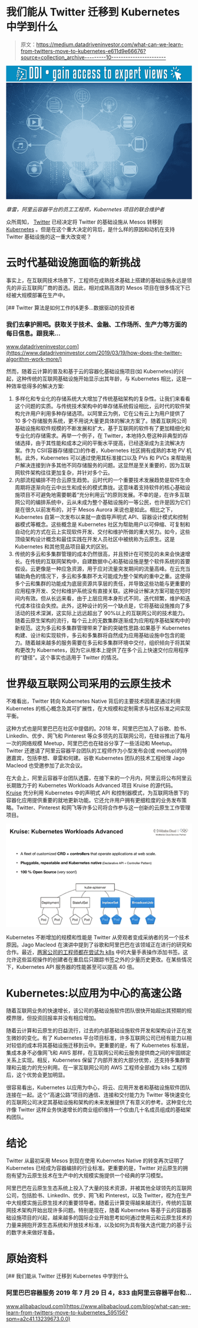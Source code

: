 # 我们能从 Twitter 迁移到 Kubernetes 中学到什么

> 原文：<https://medium.datadriveninvestor.com/what-can-we-learn-from-twitters-move-to-kubernetes-e611d9e66676?source=collection_archive---------10----------------------->

[![](img/3187c743aab9493f5070d08e2b2084f0.png)](http://www.track.datadriveninvestor.com/1B9E)![](img/c78545ac213231f379a38f572bde487d.png)

*章雷，阿里云容器平台的员工工程师，Kubernetes 项目的联合维护者*

众所周知， [Twitter](https://twitter.com/?spm=a2c41.13239673.0.0) 已经决定将 Twitter 的基础设施从 Mesos 转移到 [Kubernetes](https://kubernetes.io/?spm=a2c41.13239673.0.0) 。但是在这个重大决定的背后，是什么样的原因和动机在支持 Twitter 基础设施的这一重大改变呢？

# 云时代基础设施面临的新挑战

事实上，在互联网技术场景下，工程师在成熟技术基础上搭建的基础设施永远是领先的非云互联网厂商的首选。因此，相对成熟高效的 Mesos 项目在很多情况下已经被大规模部署在生产中。

[](https://www.datadriveninvestor.com/2019/03/19/how-does-the-twitter-algorithm-work-more/) [## Twitter 算法是如何工作的&更多...数据驱动的投资者

### 我们去拿护照吧。获取关于技术、金融、工作场所、生产力等方面的每日信息。跟我来…

www.datadriveninvestor.com](https://www.datadriveninvestor.com/2019/03/19/how-does-the-twitter-algorithm-work-more/) 

然而，随着云计算的普及和基于云的容器化基础设施项目(如 Kubernetes)的兴起，这种传统的互联网基础设施开始显示出其年龄，与 Kubernetes 相比，这是一种效率低得多的解决方案:

1.  多样化和专业化的存储系统大大增加了传统基础架构的复杂性。让我们来看看这个问题的实质。与传统技术架构中的单存储系统假设相比，云时代的软件架构允许用户利用多种存储选项。以阿里云为例，它在公有云上为用户提供了 10 多个存储服务系统，更不用说大量更具体的解决方案了。随着互联网公司基础设施和软件规模的不断发展和扩大，基于互联网的软件有了更加精细化和专业化的存储需求。再举一个例子，在 Twitter，本地持久卷这种非典型的存储选择，由于其性能和成本之间的平衡水平提高，已经逐渐成为主流解决方案。作为 CSI(容器存储接口)的作者，Kubernetes 社区拥有成熟的本地 PV 机制。此外，Kubernetes 可以通过使用其标准接口以及 PVs 和 PVCs 来帮助用户解决连接到许多其他不同存储服务的问题。这显然是至关重要的，因为互联网软件架构往往更加复杂，并针对多个云。
2.  内部流程编排不符合云原生趋势。云时代的一个重要技术发展趋势是软件生命周期将逐渐向在云中出生和成长的模式靠拢。这意味着支持软件的核心基础设施项目不可避免地需要朝着“充分利用云”的原则发展。不幸的是，在许多互联网公司的编排系统中，云从未成为整个基础设施的一等公民，也许是因为它们是在很久以前发布的，对于 Mesos Aurora 来说也是如此。相比之下，Kubernetes 自第一次发布以来就一直倡导声明式 API、容器设计模式和控制器模式等概念。这些概念是 Kubernetes 社区为帮助用户以可伸缩、可复制和自动化的方式在云上实现软件开发、交付和维护所做的重大努力。如今，这些顶级架构设计概念和最佳实践在开发人员社区中被统称为云原生。这是 Kubernetes 和其他竞品项目最大的区别。
3.  传统的多云和多集群管理的成本仍然很高，并且预计在可预见的未来会快速增长。在传统的互联网架构中，自建数据中心和基础设施是整个软件系统的首要假设。云更像是一种应急资源，用于应对流量突发期间的流量高峰。在云充当辅助角色的情况下，多云和多集群不太可能成为整个架构的重中之重。这使得多个云和集群的功能成为底层资源共享层的责任，并导致这些功能与更重要的应用程序开发、交付和维护系统没有直接关联。这种设计解决方案可能在短时间内有效。但从长远来看，由于上层应用本身形式不同，迭代频繁，维护和迭代成本往往会失控。此外，这种设计的另一个缺点是，它将基础设施推向了多活动的技术深渊，这实际上远远超出了 90%以上的互联网公司的技术能力。随着云原生架构的流行，每个云上的无数集群逐渐成为应用程序基础架构中的新规范。这为多云和多集群管理带来了新的突破性思路:如果基于 Kubernetes 构建、设计和实现软件，多云和多集群将自然成为应用基础设施中包含的能力。随着越来越多的服务需要在多云和多集群环境中交付，组织倾向于将其架构更改为 Kubernetes，因为它从根本上提供了在多个云上快速交付应用程序的“捷径”。这个事实也适用于 Twitter 的情况。

# 世界级互联网公司采用的云原生技术

不难看出，Twitter 转向 Kubernetes Native 背后的主要技术因素是通过利用 Kubernetes 的核心概念及其可扩展性，在大规模和定制需求与社区标准之间实现平衡。

这种方式也是阿里巴巴在社区中提倡的。2018 年，阿里巴巴加入了谷歌、脸书、LinkedIn、优步、网飞和 Pinterest 等众多领先的互联网公司，在硅谷推出了每月一次的网络规模 Meetup，阿里巴巴也在硅谷分享了一些活动和 Meetup。Twitter 还邀请了阿里云容器平台团队的工程师作为小型发布会(或 meetup)的特邀嘉宾，包括李想、章雷和何建。谷歌 Kubernetes 团队的技术工程经理 Jago Macleod 也受邀参加了此次会议。

在大会上，阿里云容器平台团队透露，在接下来的一个月内，阿里云将公布阿里云长期致力于的 Kubernetes Workloads Advanced 项目 Kruise 的源代码。 [Kruise](https://www.alibabacloud.com/blog/kubecon-2019-alibaba-cloud-hands-on-workshop-highlights_595071?spm=a2c41.13239673.0.0) 充分利用 Kubernetes 中的声明式 API 和控制器模式，为互联网场景下的容器化应用提供重要的就地更新功能。它还允许用户拥有更细粒度的业务发布策略。Twitter、Pinterest 和网飞等许多公司将合作参与这一创新的云原生工作管理项目。

![](img/07ff313be75ab26582671b292cca1da6.png)

Kubernetes 不断增加的规模和性能是 Twitter 从旁观者变成采纳者的另一个技术原因。Jago Macleod 在演讲中提到了谷歌和阿里巴巴在该领域正在进行的研究和合作。最近，[两家公司的工程师都在尝试为 k8s](https://github.com/kubernetes/kubernetes/pull/75474?spm=a2c41.13239673.0.0) 中的大量手表操作添加书签。这允许这些监视操作的创建者在重启后只跟踪书签之外的少量历史更改。在某些情况下，Kubernetes API 服务器的性能甚至可以提高 40 倍。

# Kubernetes:以应用为中心的高速公路

随着互联网业务的快速增长，该公司的基础设施软件团队很快开始超出其预期的规模界限，但投资回报率并没有相应增加。

随着云计算和云原生的日益流行，过去的内部基础设施软件开发和架构设计正在发生微妙的变化。有了 Kubernetes 平台项目标准，许多互联网公司已经有能力以相对较低的成本将其基础设施迁移到云中。更重要的是，有了 Kubernetes 标准层，集成本身不必像网飞和 AWS 那样，在互联网公司和云服务提供商之间的牢固绑定关系上实现。相反，Kubernetes 保留了内部开发的大部分优势，还支持多集群管理和云能力的充分利用。在一家互联网公司的 AWS 工程师全部成为 k8s 工程师后，这个优势会更加明显。

很容易看出，Kubernetes 以应用为中心，将云、应用开发者和基础设施软件团队连接在一起。这个“高速公路”项目的通信、连接和交付能力为 Twitter 等快速变化的互联网公司决定其基础设施和架构的未来发展提供了有意义的参考。这种变化允许像 Twitter 这样业务快速增长的商业组织维持一个仅由几十名成员组成的基础架构团队。

# 结论

Twitter 从最初采用 Mesos 到现在使用 Kubernetes Native 的转变再次证明了 Kubernetes 已经成为容器编排的行业标准。更重要的是，Twitter 对云原生的拥抱有望为云原生技术在生产中的大规模实施提供一个经典的学习模型。

阿里巴巴在云原生生态系统上投入了大量的技术资源，并被其他全球领先的互联网公司，包括脸书、LinkedIn、优步、网飞和 Pinterest，以及 Twitter，视为在生产中大规模实施云原生技术的重要领导者。随着云计算变得越来越流行，传统的互联网技术架构开始出现许多问题。特别是现在，随着 Kubernetes 等基于云的容器基础设施项目的兴起，越来越多的国际企业开始思考如何通过使用云和云原生技术的力量来拥抱开源生态系统和开放技术标准，以及如何为具有强大迭代能力的基于云的数字未来做好准备。

# 原始资料

[](https://www.alibabacloud.com/blog/what-can-we-learn-from-twitters-move-to-kubernetes_595156?spm=a2c41.13239673.0.0) [## 我们能从 Twitter 迁移到 Kubernetes 中学到什么

### 阿里巴巴容器服务 2019 年 7 月 29 日 4，833 由阿里云容器平台和…

www.alibabacloud.com](https://www.alibabacloud.com/blog/what-can-we-learn-from-twitters-move-to-kubernetes_595156?spm=a2c41.13239673.0.0)